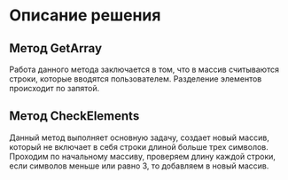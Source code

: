 # Описание решения

## Метод GetArray

Работа данного метода заключается в том, что в массив считываются строки, которые вводятся пользователем. Разделение элементов происходит по запятой.

## Метод CheckElements

Данный метод выполняет основную задачу, создает новый массив, который не включает в себя строки длиной больше трех символов. Проходим по начальному массиву, проверяем длину каждой строки, если символов меньше или равно 3, то добавляем в новый массив. 

